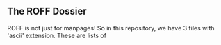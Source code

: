 ## The ROFF Dossier

ROFF is not just for manpages! So in this repository, we have 3 files with 'ascii' extension. These are lists of 
